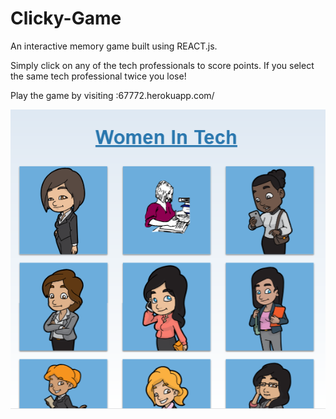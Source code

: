 # Clicky-Game
An interactive memory game built using REACT.js. 

Simply click on any of the tech professionals to score points. If you select the same tech professional twice you lose! 

Play the game by visiting :67772.herokuapp.com/

![image](https://github.com/shayshae5482/Clicky-Game/blob/master/clickygame/public/images/Women%20in%20Tech1.PNG)
